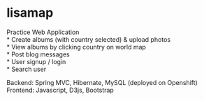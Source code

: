 # lisamap
Practice Web Application  
    * Create albums (with country selected) & upload photos  
    * View albums by clicking country on world map  
    * Post blog messages  
    * User signup / login  
    * Search user  

Backend: Spring MVC, Hibernate, MySQL (deployed on Openshift)  
Frontend: Javascript, D3js, Bootstrap

